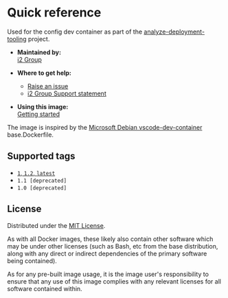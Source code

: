 # Quick reference

Used for the config dev container as part of the [analyze-deployment-tooling](https://github.com/i2group/analyze-deployment-tooling) project.

- **Maintained by:**  
  [i2 Group](https://i2group.com/)

- **Where to get help:**

  - [Raise an issue](https://github.com/i2group/analyze-docker/issues?q=is%3Aissue+is%3Aopen)
  - [i2 Group Support statement](https://support.i2group.com/s/support-statement)

- **Using this image:**  
  [Getting started](https://i2group.github.io/analyze-deployment-tooling/content/getting_started.html)

The image is inspired by the [Microsoft Debian vscode-dev-container](https://github.com/microsoft/vscode-dev-containers/blob/main/containers/debian/.devcontainer/base.Dockerfile) base.Dockerfile.

## Supported tags

- [`1`, `1.2`, `latest`](https://github.com/i2group/analyze-docker/blob/main/images/analyze-containers-dev/1.2/.devcontainer/Dockerfile)
- `1.1 [deprecated]`
- `1.0 [deprecated]`

## License

Distributed under the [MIT License](https://github.com/i2group/analyze-docker/blob/main/LICENSE).

As with all Docker images, these likely also contain other software which may be under other licenses (such as Bash, etc from the base distribution, along with any direct or indirect dependencies of the primary software being contained).

As for any pre-built image usage, it is the image user's responsibility to ensure that any use of this image complies with any relevant licenses for all software contained within.

